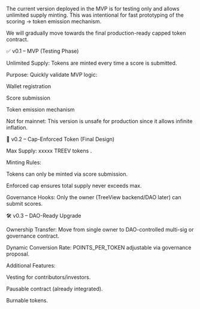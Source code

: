 The current version deployed in the MVP is for testing only and allows unlimited supply minting. This was intentional for fast prototyping of the scoring → token emission mechanism.

We will gradually move towards the final production-ready capped token contract.


✅ v0.1 – MVP (Testing Phase)

Unlimited Supply: Tokens are minted every time a score is submitted.

Purpose: Quickly validate MVP logic:

Wallet registration

Score submission

Token emission mechanism

Not for mainnet: This version is unsafe for production since it allows infinite inflation.

🚧 v0.2 – Cap-Enforced Token (Final Design)

Max Supply: xxxxx TREEV tokens .

Minting Rules:

Tokens can only be minted via score submission.

Enforced cap ensures total supply never exceeds max.

Governance Hooks: Only the owner (TreeView backend/DAO later) can submit scores.

🛠️ v0.3 – DAO-Ready Upgrade

Ownership Transfer: Move from single owner to DAO-controlled multi-sig or governance contract.

Dynamic Conversion Rate: POINTS_PER_TOKEN adjustable via governance proposal.

Additional Features:

Vesting for contributors/investors.

Pausable contract (already integrated).

Burnable tokens.